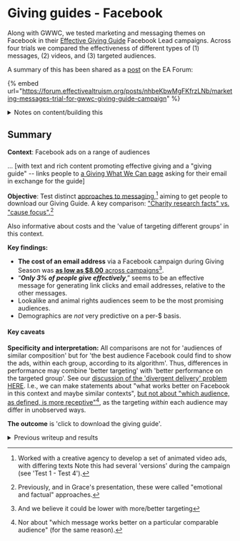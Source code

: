 # Giving guides - Facebook

Along with GWWC, we tested marketing and messaging themes on Facebook in their [Effective Giving Guide](https://www.givingwhatwecan.org/giving-guide) Facebook Lead campaigns. Across four trials we compared the effectiveness of different types of (1) messages, (2) videos, and (3) targeted audiences.

A summary of this has been shared as a [post](https://forum.effectivealtruism.org/posts/nhbeKbwMgFKfrzLNb/marketing-messages-trial-for-gwwc-giving-guide-campaign) on the EA Forum:

{% embed url="https://forum.effectivealtruism.org/posts/nhbeKbwMgFKfrzLNb/marketing-messages-trial-for-gwwc-giving-guide-campaign" %}

<details>

<summary>Notes on content/building this</summary>

This follows the [trial-reporting-template.md](../../marketing-and-testing-opportunities-tools-tips/trial-reporting-template.md "mention"), edited slightly for public reading.

We build the results and analysis transparently in the [EAMT Analysis web-book here.](https://daaronr.github.io/eamt\_data\_analysis/chapters/gwwc\_gg.html)

</details>

## Summary

**Context**: Facebook ads on a range of audiences&#x20;

... \[with text and rich content promoting effective giving and a "giving guide" -- links people to [a Giving What We Can page](https://www.givingwhatwecan.org/giving-guide) asking for their email in exchange for the guide]

**Objective**: Test distinct [approaches to messaging,](#user-content-fn-1)[^1] aiming to get people to download our Giving Guide. A key comparison: ["Charity research facts" vs. "cause focus".](#user-content-fn-2)[^2]

Also informative about costs and the 'value of targeting different groups' in this context.



**Key findings:**

* **The cost of an email address** via a Facebook campaign during Giving Season was [**as low as $8.00** across campaigns](#user-content-fn-3)[^3].
* “_**Only 3% of people give effectively**_,” seems to be an effective message for generating link clicks and email addresses, relative to the other messages.
* Lookalike and animal rights audiences seem to be the most promising audiences.
* Demographics are _not_ very predictive on a per-$ basis.



#### **Key caveats**

**Specificity and interpretation:** All comparisons are not for 'audiences of similar composition' but for 'the best audience Facebook could find to show the ads, within each group, according to its algorithm'. Thus, differences in performance may combine 'better targeting' with 'better performance on the targeted group'. See our [discussion of the 'divergent delivery' problem HERE](https://effective-giving-marketing.gitbook.io/untitled/methodological-discussion/splits-randomization/facebook-split-testing-etc). I.e., we can make statements about "what works better on Facebook in this context and maybe similar contexts", [but not about "which audience, as defined, is more receptive"](#user-content-fn-4)[^4], as the targeting _within_ each audience may differ in unobserved ways.&#x20;

**The outcome** is 'click to download the giving guide'.

<details>

<summary>Previous writeup and results</summary>

[**Link**](https://docs.google.com/document/d/1FfrXhD1YAIjrATy9PR6ScP20NMQa82sd80YvMb62iUQ/edit?usp=sharing) **to the previous Gdoc report**

</details>



[^1]: Worked with a creative agency to develop a set of animated video ads, with differing texts Note this had several 'versions' during the campaign (see 'Test 1 - Test 4').

[^2]: Previously, and in Grace's presentation, these were called "emotional and factual" approaches.

[^3]: And we believe it could be lower with more/better targeting

[^4]: Nor about "which message works better on a particular comparable audience" (for the same reason).
